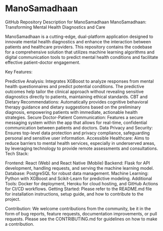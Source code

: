 # ManoSamadhaan

GitHub Repository Description for ManoSamadhaan
ManoSamadhaan: Transforming Mental Health Diagnostics and Care

ManoSamadhaan is a cutting-edge, dual-platform application designed to innovate mental health diagnostics and enhance the interaction between patients and healthcare providers. This repository contains the codebase for a comprehensive solution that utilizes machine learning algorithms and digital communication tools to predict mental health conditions and facilitate effective patient-doctor engagement.

Key Features:

Predictive Analysis: Integrates XGBoost to analyze responses from mental health questionnaires and predict potential conditions. The predictive outcomes help tailor the clinical approach without revealing sensitive diagnostics directly to patients, maintaining ethical standards.
CBT and Dietary Recommendations: Automatically provides cognitive behavioral therapy guidance and dietary suggestions based on the preliminary diagnosis, empowering patients with immediate, actionable health strategies.
Secure Doctor-Patient Communication: Features a secure messaging system within the app that allows for real-time, confidential communication between patients and doctors.
Data Privacy and Security: Ensures top-level data protection and privacy compliance, safeguarding personal and sensitive user information.
Accessible Healthcare: Aims to reduce barriers to mental health services, especially in underserved areas, by leveraging technology to provide remote assessments and consultations.
Tech Stack:

Frontend: React (Web) and React Native (Mobile)
Backend: Flask for API development, handling requests, and serving the machine learning model.
Database: PostgreSQL for robust data management.
Machine Learning: Python with XGBoost and Scikit-Learn for predictive modeling.
Additional Tools: Docker for deployment, Heroku for cloud hosting, and GitHub Actions for CI/CD workflows.
Getting Started:
Please refer to the README.md file for installation instructions, setup guide, and how to contribute to the project.

Contribution:
We welcome contributions from the community, be it in the form of bug reports, feature requests, documentation improvements, or pull requests. Please see the CONTRIBUTING.md for guidelines on how to make a contribution.
